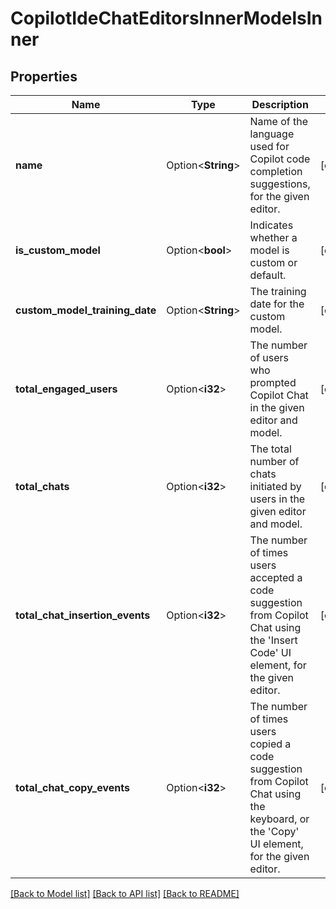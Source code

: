 # CopilotIdeChatEditorsInnerModelsInner

## Properties

Name | Type | Description | Notes
------------ | ------------- | ------------- | -------------
**name** | Option<**String**> | Name of the language used for Copilot code completion suggestions, for the given editor. | [optional]
**is_custom_model** | Option<**bool**> | Indicates whether a model is custom or default. | [optional]
**custom_model_training_date** | Option<**String**> | The training date for the custom model. | [optional]
**total_engaged_users** | Option<**i32**> | The number of users who prompted Copilot Chat in the given editor and model. | [optional]
**total_chats** | Option<**i32**> | The total number of chats initiated by users in the given editor and model. | [optional]
**total_chat_insertion_events** | Option<**i32**> | The number of times users accepted a code suggestion from Copilot Chat using the 'Insert Code' UI element, for the given editor. | [optional]
**total_chat_copy_events** | Option<**i32**> | The number of times users copied a code suggestion from Copilot Chat using the keyboard, or the 'Copy' UI element, for the given editor. | [optional]

[[Back to Model list]](../README.md#documentation-for-models) [[Back to API list]](../README.md#documentation-for-api-endpoints) [[Back to README]](../README.md)


